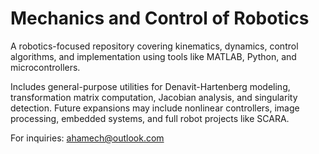 # Mechanics and Control of Robotics

A robotics-focused repository covering kinematics, dynamics, control algorithms, and implementation using tools like MATLAB, Python, and microcontrollers.

Includes general-purpose utilities for Denavit-Hartenberg modeling, transformation matrix computation, Jacobian analysis, and singularity detection. Future expansions may include nonlinear controllers, image processing, embedded systems, and full robot projects like SCARA.

For inquiries: ahamech@outlook.com

